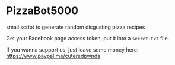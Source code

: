 # PizzaBot5000
small script to generate random disgusting pizza recipes


Get your Facebook page access token, put it into a `secret.txt` file.

If you wanna support us, just leave some money here: https://www.paypal.me/cuteredpwnda
